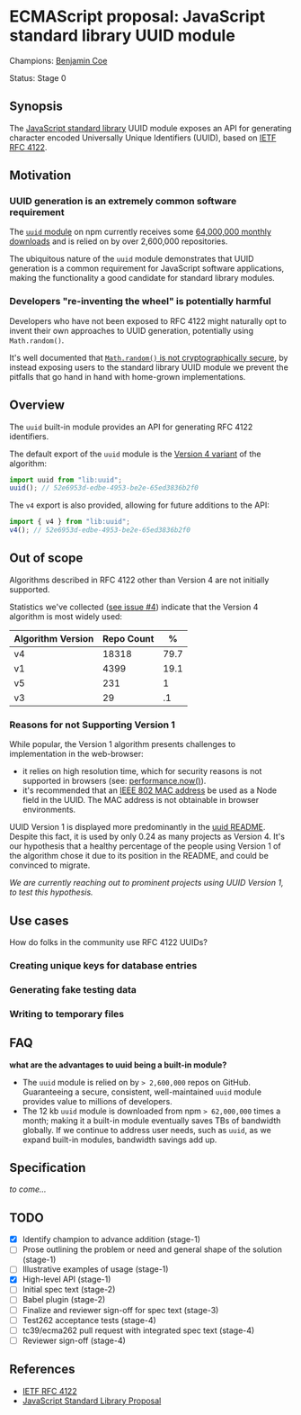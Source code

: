 # ECMAScript proposal: JavaScript standard library UUID module

Champions: [Benjamin Coe](https://github.com/bcoe)

Status: Stage 0

## Synopsis

The [JavaScript standard library](https://github.com/tc39/proposal-javascript-standard-library)
UUID module exposes an API for generating character encoded Universally Unique Identifiers (UUID),
based on [IETF RFC 4122](https://tools.ietf.org/html/rfc4122).

## Motivation

### UUID generation is an extremely common software requirement

The [`uuid` module](https://www.npmjs.com/package/uuid) on npm currently receives some
[64,000,000 monthly downloads](https://npm-stat.com/charts.html?package=uuid) and is relied on by
over 2,600,000 repositories.

The ubiquitous nature of the `uuid` module demonstrates that UUID generation is a common
requirement for JavaScript software applications, making the functionality a good candidate for
standard library modules.

### Developers "re-inventing the wheel" is potentially harmful

Developers who have not been exposed to RFC 4122 might naturally opt to invent their own approaches
to UUID generation, potentially using `Math.random()`.

It's well documented that
[`Math.random()` is not cryptographically secure](https://v8.dev/blog/math-random), by instead
exposing users to the standard library UUID module we prevent the pitfalls that go hand in hand
with home-grown implementations.

## Overview

The `uuid` built-in module provides an API for generating RFC 4122 identifiers.

The default export of the `uuid` module is the
[Version 4 variant](https://tools.ietf.org/html/rfc4122#section-4.4) of the algorithm:

```js
import uuid from "lib:uuid";
uuid(); // 52e6953d-edbe-4953-be2e-65ed3836b2f0
```

The `v4` export is also provided, allowing for future additions to the API:

```js
import { v4 } from "lib:uuid";
v4(); // 52e6953d-edbe-4953-be2e-65ed3836b2f0
```

## Out of scope

Algorithms described in RFC 4122 other than Version 4 are not initially supported.

Statistics we've collected
([see issue #4](https://github.com/bcoe/proposal-standard-module-uuid/issues/4)) indicate that the
Version 4 algorithm is most widely used:

| Algorithm Version | Repo Count | %    |
| ----------------- | ---------- | ---- |
| v4                | 18318      | 79.7 |
| v1                | 4399       | 19.1 |
| v5                | 231        | 1    |
| v3                | 29         | .1   |

### Reasons for not Supporting Version 1

While popular, the Version 1 algorithm presents challenges to implementation in the web-browser:

- it relies on high resolution time, which for security reasons is not supported in browsers (see:
  [performance.now()](https://developer.mozilla.org/en-US/docs/Web/API/Performance/now)).
- it's recommended that an
  [IEEE 802 MAC address](https://standards.ieee.org/content/dam/ieee-standards/standards/web/documents/tutorials/macgrp.pdf)
  be used as a Node field in the UUID. The MAC address is not obtainable in browser environments.

UUID Version 1 is displayed more predominantly in the
[uuid README](https://www.npmjs.com/package/uuid). Despite this fact, it is used by only 0.24 as
many projects as Version 4. It's our hypothesis that a healthy percentage of the people using
Version 1 of the algorithm chose it due to its position in the README, and could be convinced to
migrate.

_We are currently reaching out to prominent projects using UUID Version 1, to test this
hypothesis._

## Use cases

How do folks in the community use RFC 4122 UUIDs?

### Creating unique keys for database entries

### Generating fake testing data

### Writing to temporary files

## FAQ

**what are the advantages to uuid being a built-in module?**

- The `uuid` module is relied on by `> 2,600,000` repos on GitHub. Guaranteeing a secure,
  consistent, well-maintained `uuid` module provides value to millions of developers.
- The 12 kb `uuid` module is downloaded from npm `> 62,000,000` times a month; making it a built-in
  module eventually saves TBs of bandwidth globally. If we continue to address user needs, such as
  `uuid`, as we expand built-in modules, bandwidth savings add up.

## Specification

_to come..._

## TODO

- [x] Identify champion to advance addition (stage-1)
- [ ] Prose outlining the problem or need and general shape of the solution (stage-1)
- [ ] Illustrative examples of usage (stage-1)
- [x] High-level API (stage-1)
- [ ] Initial spec text (stage-2)
- [ ] Babel plugin (stage-2)
- [ ] Finalize and reviewer sign-off for spec text (stage-3)
- [ ] Test262 acceptance tests (stage-4)
- [ ] tc39/ecma262 pull request with integrated spec text (stage-4)
- [ ] Reviewer sign-off (stage-4)

## References

- [IETF RFC 4122](https://tools.ietf.org/html/rfc4122)
- [JavaScript Standard Library Proposal](https://github.com/tc39/proposal-javascript-standard-library)
